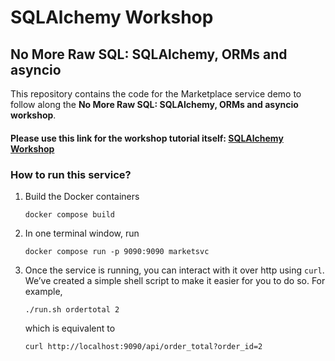 # SQLAlchemy Workshop

## No More Raw SQL: SQLAlchemy, ORMs and asyncio

This repository contains the code for the Marketplace service demo to follow along the **No More Raw SQL: SQLAlchemy, ORMs and asyncio workshop**. 

#### Please use this link for the workshop tutorial itself: [SQLAlchemy Workshop](https://aelsayed95.github.io/sqlalchemy-wkshop/)

### How to run this service?

1. Build the Docker containers
    ```console
    docker compose build
    ```

2. In one terminal window, run
    ```console
    docker compose run -p 9090:9090 marketsvc
    ```

3. Once the service is running, you can interact with it over http using `curl`. We’ve created a simple shell script to make it easier for you to do so. For example,
    ```console
    ./run.sh ordertotal 2
    ```
    which is equivalent to
    ```console
    curl http://localhost:9090/api/order_total?order_id=2
    ```
